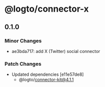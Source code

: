 # @logto/connector-x

## 0.1.0

### Minor Changes

- ae3bda717: add X (Twitter) social connector

### Patch Changes

- Updated dependencies [e11e57de8]
  - @logto/connector-kit@4.1.1
